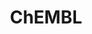 ---
bigquery: https://console.cloud.google.com/bigquery?p=patents-public-data&d=ebi_chembl&page=dataset
citation: '"The ChEMBL database in 2017." Anna Gaulton, Anne Hersey, Michał Nowotka,
  A Patrícia Bento, Jon Chambers, David Mendez, Prudence Mutowo, Francis Atkinson,
  Louisa J Bellis, Elena Cibrián-Uhalte, Mark Davies, Nathan Dedman, Anneli Karlsson,
  María Paula Magariños, John P Overington, George Papadatos, Ines Smit, Andrew R
  Leach Nucleic acids Research (2017) 45 (Database Issue), D945-D954'
contributors: European Bioinformatics Institute
cost: None
description: ChEMBL Data is a manually curated database of small molecules used in
  drug discovery, including information about existing patented drugs.
documentation: 'schema: https://www.ebi.ac.uk/chembl/db_schema


  '
last_edit: Mon, 04 Apr 2022 19:07:30 GMT
location: https://console.cloud.google.com/marketplace/product/google_patents_public_datasets/chembl
maintained_by: EMBL-EBI, an outstation of European Molecular Biology Laboratory
related_publications: '

  ChEMBL: towards direct deposition of bioassay data.


  Mendez D, Gaulton A, Bento AP, Chambers J, De Veij M, Félix E, Magariños MP, Mosquera
  JF, Mutowo P, Nowotka M, Gordillo-Marañón M, Hunter F, Junco L, Mugumbate G, Rodriguez-Lopez
  M, Atkinson F, Bosc N, Radoux CJ, Segura-Cabrera A, Hersey A, Leach AR.


  — Nucleic Acids Res. 2019; 47(D1):D930-D940. doi: 10.1093/nar/gky1075

  '
schema_fields: '[''standard_text_value'', ''full_molformula'', ''innovator_company'',
  ''bao_id'', ''cell_name'', ''targrel_id'', ''acd_most_bpka'', ''alogp'', ''domain_id'',
  ''substrate_record_id'', ''predbind_id'', ''level2_description'', ''ddd_admr'',
  ''patent_expire_date'', ''hba'', ''cidx'', ''active_ingredient'', ''previous_company'',
  ''assay_type'', ''parent_molregno'', ''sequence_md5sum'', ''type'', ''accession'',
  ''cx_logd'', ''res_stem_id'', ''l8'', ''hba_lipinski'', ''prod_pat_id'', ''parent_type'',
  ''published_value'', ''normal_range_max'', ''cell_id'', ''withdrawn_flag'', ''data_validity_comment'',
  ''assay_tax_id'', ''parent_go_id'', ''mol_frac_id'', ''confidence_score'', ''black_box_warning'',
  ''research_stem'', ''l3'', ''domain_type'', ''drug_record_id'', ''standard_inchi_key'',
  ''updated_on'', ''caloha_id'', ''issue'', ''efo_id'', ''prediction_method'', ''trade_name'',
  ''tbl'', ''warning_description'', ''polymer_flag'', ''syn_type'', ''assay_subcellular_fraction'',
  ''alert_set_id'', ''pathway_key'', ''who_extra'', ''uo_units'', ''cell_description'',
  ''result_flag'', ''tax_id'', ''relationship'', ''atc_code'', ''standard_flag'',
  ''who_name'', ''title'', ''confidence'', ''chembl_id'', ''bei'', ''indref_id'',
  ''job_id'', ''activity_count'', ''mc_target_accession'', ''protclasssyn_id'', ''acd_most_apka'',
  ''db_version'', ''homologue'', ''qed_weighted'', ''action_type'', ''doc_id'', ''alert_id'',
  ''src_compound_id'', ''cell_source_tax_id'', ''mechanism_comment'', ''full_mwt'',
  ''variant_id'', ''chebi_par_id'', ''go_id'', ''active_molregno'', ''usan_substem'',
  ''mol_atc_id'', ''tissue_id'', ''standard_upper_value'', ''ap_id'', ''metabolite_record_id'',
  ''withdrawn_year'', ''target_mapping'', ''indication_class'', ''acd_logp'', ''comp_class_id'',
  ''molregno'', ''protein_class_synonym'', ''irac_code'', ''frac_code'', ''compound_name'',
  ''entity_type'', ''num_ro5_violations'', ''stat'', ''name'', ''warning_class'',
  ''enzyme_tid'', ''relation'', ''domain_description'', ''hbd_lipinski'', ''ref_id'',
  ''targcomp_id'', ''tid_fixed'', ''parent_id'', ''cpd_str_alert_id'', ''molsyn_id'',
  ''assay_class_id'', ''company'', ''withdrawn_reason'', ''helm_notation'', ''therapeutic_flag'',
  ''doc_type'', ''usan_year'', ''src_assay_id'', ''availability_type'', ''mc_target_type'',
  ''usan_stem_id'', ''mec_id'', ''level5'', ''num_alerts'', ''molecular_mechanism'',
  ''published_units'', ''l6'', ''first_approval'', ''ddd_value'', ''num_lipinski_ro5_violations'',
  ''status'', ''site_name'', ''cell_ontology_id'', ''mesh_heading'', ''patent_use_code'',
  ''route'', ''co_stem_id'', ''domain_name'', ''doi'', ''orig_description'', ''enzyme_name'',
  ''priority'', ''creation_date'', ''year'', ''dosage_form'', ''natural_product'',
  ''product_id'', ''sei'', ''label'', ''src_id'', ''publication_number'', ''ingredient'',
  ''level1'', ''mol_hrac_id'', ''topical'', ''rgid'', ''start_position'', ''ddd_comment'',
  ''last_page'', ''ddd_units'', ''mc_tax_id'', ''cl_lincs_id'', ''first_page'', ''major_class'',
  ''acd_logd'', ''molecule_type'', ''inorganic_flag'', ''assay_organism'', ''frac_class_id'',
  ''component_type'', ''warning_id'', ''stem'', ''protein_class_desc'', ''version'',
  ''compound_key'', ''source_domain_id'', ''pathway_id'', ''submission_date'', ''tid'',
  ''entity_id'', ''activity_id'', ''species_group_flag'', ''l7'', ''bao_endpoint'',
  ''log_id'', ''bao_format'', ''end_position'', ''qudt_units'', ''assay_cell_type'',
  ''upper_value'', ''mc_organism'', ''mol_irac_id'', ''smarts'', ''hrac_code'', ''toid'',
  ''disease_efficacy'', ''level3'', ''ref_type'', ''first_in_class'', ''delist_flag'',
  ''isoform'', ''standard_type'', ''level2'', ''site_residues'', ''stem_class'', ''level4_description'',
  ''oral'', ''journal'', ''direct_interaction'', ''source'', ''cell_source_organism'',
  ''lle'', ''level1_description'', ''rtb'', ''smid'', ''psa'', ''standard_units'',
  ''nda_type'', ''downgraded'', ''usan_stem'', ''component_id'', ''mesh_id'', ''met_conversion'',
  ''aromatic_rings'', ''component_synonym'', ''path'', ''assay_param_id'', ''canonical_smiles'',
  ''molecular_species'', ''chirality'', ''country'', ''warning_country'', ''activity_comment'',
  ''met_id'', ''definition'', ''relationship_desc'', ''target_desc'', ''standard_value'',
  ''structure_type'', ''src_description'', ''related_tid'', ''published_type'', ''published_relation'',
  ''aspect'', ''assay_source'', ''relationship_type'', ''usan_stem_definition'', ''selectivity_comment'',
  ''record_id'', ''metref_id'', ''assay_id'', ''cellosaurus_id'', ''short_name'',
  ''compd_id'', ''withdrawn_class'', ''irac_class_id'', ''potential_duplicate'', ''cx_most_bpka'',
  ''synonyms'', ''mw_monoisotopic'', ''mw_freebase'', ''ref_url'', ''updated_by'',
  ''mechanism_of_action'', ''normal_range_min'', ''text_value'', ''ro3_pass'', ''hrac_class_id'',
  ''ridx'', ''site_id'', ''warning_year'', ''abstract'', ''parameter_type'', ''bto_id'',
  ''cx_most_apka'', ''l1'', ''molfile'', ''curation_comment'', ''cell_source_tissue'',
  ''level3_description'', ''standard_relation'', ''approval_date'', ''organism'',
  ''set_name'', ''db_source'', ''pubmed_id'', ''oc_id'', ''hbd'', ''std_act_id'',
  ''pchembl_value'', ''assay_test_type'', ''level4'', ''protein_class_id'', ''mutation'',
  ''class_type'', ''strength'', ''actsm_id'', ''annotation'', ''met_comment'', ''drug_product_flag'',
  ''standard_inchi'', ''curated_by'', ''binding_site_comment'', ''subgroup'', ''drug_substance_flag'',
  ''ddd_id'', ''patent_no'', ''warning_type'', ''volume'', ''max_phase_for_ind'',
  ''authors'', ''ad_type'', ''description'', ''alert_name'', ''biocomp_id'', ''mecref_id'',
  ''le'', ''patent_id'', ''pref_name'', ''warnref_id'', ''l2'', ''mc_target_name'',
  ''assay_desc'', ''class_level'', ''applicant_full_name'', ''idx'', ''src_short_name'',
  ''assay_tissue'', ''efo_term'', ''sitecomp_id'', ''dosed_ingredient'', ''l4'', ''cx_logp'',
  ''compsyn_id'', ''assay_category'', ''comp_go_id'', ''l5'', ''value'', ''target_type'',
  ''parenteral'', ''drugind_id'', ''heavy_atoms'', ''formulation_id'', ''parameter_value'',
  ''aidx'', ''units'', ''clo_id'', ''comments'', ''max_phase'', ''uberon_id'', ''last_active'',
  ''withdrawn_country'', ''as_id'', ''prodrug'', ''ass_cls_map_id'', ''assay_strain'',
  ''sequence'']'
shortname: chembl
tags:
- biotechnology
- health
- chemical
- bioinformatics
- medical
terms_of_use: CC BY-SA 3.0
title: ChEMBL
uuid: e232a192-965c-4ec9-904c-155b6dfe56c5
---